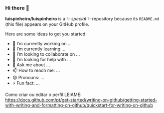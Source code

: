### Hi there 👋


**luispinheiro/luispinheiro** is a ✨ _special_ ✨ repository because its `README.md` (this file) appears on your GitHub profile.

Here are some ideas to get you started:

- 🔭 I’m currently working on ...
- 🌱 I’m currently learning ...
- 👯 I’m looking to collaborate on ...
- 🤔 I’m looking for help with ...
- 💬 Ask me about ...
- 📫 How to reach me: ...
- 😄 Pronouns: ...
- ⚡ Fun fact: ...

Como criar ou editar o perfil LEIAME:
<br/>
https://docs.github.com/pt/get-started/writing-on-github/getting-started-with-writing-and-formatting-on-github/quickstart-for-writing-on-github
